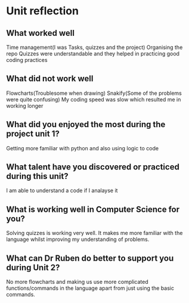 # Unit reflection

## What worked well
Time management(I was Tasks, quizzes and the project)
Organising the repo
Quizzes were understandable and they helped in practicing good coding practices


## What did not work well
Flowcharts(Troublesome when drawing)
Snakify(Some of the problems were quite confusing)
My coding speed was slow which resulted me in working longer


## What did you enjoyed the most during the project unit 1?
Getting more familiar with python and also using logic to code


## What talent have you discovered or practiced during this unit?
I am able to understand a code if I analayse it


## What is working well in Computer Science for you?
Solving quizzes is working very well. It makes me more familiar with the language whilst improving my understanding of problems.


## What can Dr Ruben do better to support you during Unit 2?
No more flowcharts and making us use more complicated functions/commands in the language apart from just using the basic commands.
